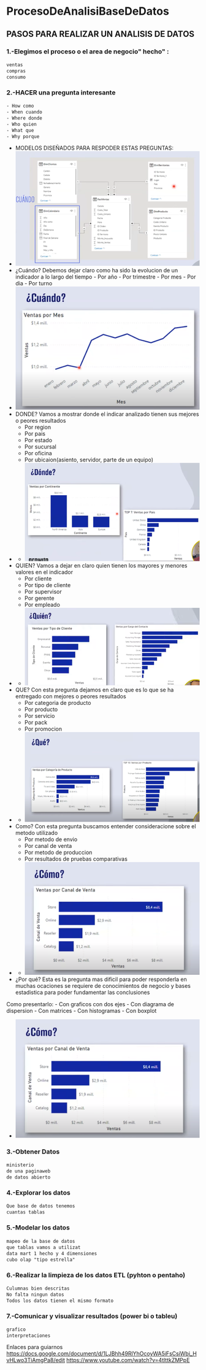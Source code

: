 # ProcesoDeAnalisiBaseDeDatos
## PASOS PARA REALIZAR UN ANALISIS DE DATOS
### 1.-Elegimos el proceso o el area de negocio" hecho" :
	ventas
	compras
	consumo
### 2.-HACER una pregunta interesante
	- How como
	- When cuando
	- Where donde
	- Who quien
	- What que
  	- Why porque
   - MODELOS DISEÑADOS PARA RESPODER ESTAS PREGUNTAS:
   - ![Visualizacio ](/src/1.png)
   - ¿Cuándo?
Debemos dejar claro como ha sido la evolucion de un indicador a lo largo del tiempo
	- Por año
	- Por trimestre
	- Por mes
	- Por dia
	- Por turno
 - ![Visualizacio ](/src/2.png)
 - DONDE?
Vamos a mostrar donde el indicar analizado tienen sus mejores o peores resultados
	- Por region
	- Por pais
	- Por estado
	- Por sucursal
	- Por oficina
	- Por ubicaion(asiento, servidor, parte de un equipo)
 -  - ![Visualizacio ](/src/3.png)
 - QUIEN?
Vamos a dejar en claro quien tienen los mayores y menores valores en el indicador
	- Por cliente
	- Por tipo de cliente
	- Por supervisor
	- Por gerente
	- Por empleado
 -  - ![Visualizacio ](/src/4.png)
- QUE?
Con esta pregunta dejamos en claro que es lo que se ha entregado con mejores o peores resultados
	- Por categoria de producto
	- Por producto
	- Por servicio
	- Por pack
	- Por promocion
 -  - ![Visualizacio ](/src/5.png)
- Como?
Con esta pregunta buscamos entender consideracione sobre el metodo utilizado
	- Por metodo de envio
	- Por canal de venta
	- Por metodo de produccion
	- Por resultados de pruebas comparativas
 -  - ![Visualizacio ](/src/6.png)
- ¿Por qué?
Esta es la pregunta mas dificil para poder responderla en muchas ocaciones se requiere de conocimientos de negocio y bases estadistica para poder fundamentar las conclusiones

Como presentarlo:
	- Con graficos con dos ejes
	- Con diagrama de dispersion
	- Con matrices
	- Con histogramas
	- Con boxplot
 - ![Visualizacio ](/src/6.png)





### 3.-Obtener Datos
	ministerio
	de una paginaweb
	de datos abierto
### 4.-Explorar los datos
	Que base de datos tenemos
	cuantas tablas
### 5.-Modelar los datos
	mapeo de la base de datos
	que tablas vamos a utilizat
	data mart 1 hecho y 4 dimensiones
	cubo olap "tipo estrella"
### 6.-Realizar la limpieza de los datos ETL (pyhton o pentaho)
	Culumnas bien descritas
	No falta ningun datos
	Todos los datos tienen el mismo formato
### 7.-Comunicar y visualizar resultados (power bi o tableu)
	grafico 
	interpretaciones

Enlaces para guiarnos
https://docs.google.com/document/d/1LJBhh49RlYhOcoyWA5iFsCsiWbi_HvHLwo3TiAmgPa8/edit
https://www.youtube.com/watch?v=4tlttkZMPpE
